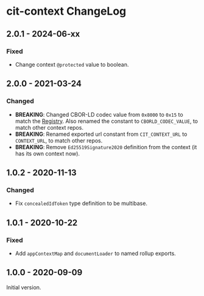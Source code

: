 # cit-context ChangeLog

## 2.0.1 - 2024-06-xx

### Fixed
- Change context `@protected` value to boolean.

## 2.0.0 - 2021-03-24

### Changed
- **BREAKING**: Changed CBOR-LD codec value from `0x8000` to `0x15` to match 
  the [Registry](https://digitalbazaar.github.io/cbor-ld-spec/#term-codec-registry). Also renamed
  the constant to `CBORLD_CODEC_VALUE`, to match other context repos.
- **BREAKING**: Renamed exported url constant from `CIT_CONTEXT_URL` to `CONTEXT_URL`, to match
  other repos.
- **BREAKING**: Remove `Ed25519Signature2020` definition from the context (it has its own context
  now).

## 1.0.2 - 2020-11-13

### Changed
- Fix `concealedIdToken` type definition to be multibase.

## 1.0.1 - 2020-10-22

### Fixed
- Add `appContextMap` and `documentLoader` to named rollup exports.

## 1.0.0 - 2020-09-09

Initial version.

